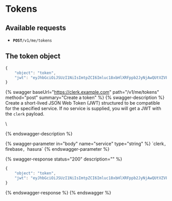 # Tokens

## Available requests

* **`POST`**`/v1/me/tokens`

## The token object

```javascript
{
    "object": "token",
    "jwt": "eyJhbGciOiJSUzI1NiIsImtpZCI6Imluc18xbHlXRFppb2JyNjAwQUtVZVFEb1NsckVtb00iLCJ0eXAiOiJKV1QifQ.eyJhdWQiOiJjbGVyayIsImVtYWlsIjoiYnJhZGVuQGNsZXJrLmRldiIsImVtYWlsX3ZlcmlmaWVkIjp0cnVlLCJleHAiOjE2MjgyMjE1NzEsImZhbWlseV9uYW1lIjoiU2lkb3RpIiwiZ2l2ZW5fbmFtZSI6IkJyYWRlbiIsImlhdCI6MTYyODIyMTUwNiwiaXNzIjoiaHR0cHM6Ly9jbGVyay5jbGVyay5kZXYiLCJuYW1lIjoiQnJhZGVuIiwicGljdHVyZSI6Imh0dHBzOi8vaW1hZ2VzLmNsZXJrLmRldi91cGxvYWRlZC9pbWdfMXV4MTc3dkJYVmVVR240d1FYZm5yM2xTd0lnLmpwZWciLCJzdWIiOiJ1c2VyXzFvNHFmcU1lQ2tLNEtEOWZpQ1BLSVhjQTloOCIsInVwZGF0ZWRfYXQiOjE2MjgyMTg1Nzd9.b2oZwr8hW33dQC856k5Xv0j-SND3hI11r-j2I6BXkldw-yGnYiKq1GUAwC2F1ecFIaAvVJFHw-MYT34pQt6xMRY_InC2-K7CeDKUIuXzC8fglHU-a8WMp6ehON1MImGy5fuqyyWI6x8vY2TlaKjVipBWFkVDmqLrOWJuuzAePeMaYjN-zPkSOeD1ydiRbGf97wokTGx9hxyYq7C2vX2CLPOkb17f9Is92GcHlatH6Ac6Ptnd_JNy5bXGGjjPKwJgPYO2cCDlxamDgL-40IBJ8l_0IxJWN_PlShZQoT05xGdIJMcnje4WHlt0rm6nQYBPt3Cahz_gd4xoCAeYJEch0A"
}
```

{% swagger baseUrl="https://clerk.example.com" path="/v1/me/tokens" method="post" summary="Create a token" %}
{% swagger-description %}
Create a short-lived JSON Web Token (JWT) structured to be compatible for the specified service.  If no service is supplied, you will get a JWT with the `clerk` payload.

\



{% endswagger-description %}

{% swagger-parameter in="body" name="service" type="string" %}
\`clerk`, `firebase`, `hasura`
{% endswagger-parameter %}

{% swagger-response status="200" description="" %}
```javascript
{
    "object": "token",
    "jwt": "eyJhbGciOiJSUzI1NiIsImtpZCI6Imluc18xbHlXRFppb2JyNjAwQUtVZVFEb1NsckVtb00iLCJ0eXAiOiJKV1QifQ.eyJhdWQiOiJjbGVyayIsImVtYWlsIjoiYnJhZGVuQGNsZXJrLmRldiIsImVtYWlsX3ZlcmlmaWVkIjp0cnVlLCJleHAiOjE2MjgyMjE1NzEsImZhbWlseV9uYW1lIjoiU2lkb3RpIiwiZ2l2ZW5fbmFtZSI6IkJyYWRlbiIsImlhdCI6MTYyODIyMTUwNiwiaXNzIjoiaHR0cHM6Ly9jbGVyay5jbGVyay5kZXYiLCJuYW1lIjoiQnJhZGVuIiwicGljdHVyZSI6Imh0dHBzOi8vaW1hZ2VzLmNsZXJrLmRldi91cGxvYWRlZC9pbWdfMXV4MTc3dkJYVmVVR240d1FYZm5yM2xTd0lnLmpwZWciLCJzdWIiOiJ1c2VyXzFvNHFmcU1lQ2tLNEtEOWZpQ1BLSVhjQTloOCIsInVwZGF0ZWRfYXQiOjE2MjgyMTg1Nzd9.b2oZwr8hW33dQC856k5Xv0j-SND3hI11r-j2I6BXkldw-yGnYiKq1GUAwC2F1ecFIaAvVJFHw-MYT34pQt6xMRY_InC2-K7CeDKUIuXzC8fglHU-a8WMp6ehON1MImGy5fuqyyWI6x8vY2TlaKjVipBWFkVDmqLrOWJuuzAePeMaYjN-zPkSOeD1ydiRbGf97wokTGx9hxyYq7C2vX2CLPOkb17f9Is92GcHlatH6Ac6Ptnd_JNy5bXGGjjPKwJgPYO2cCDlxamDgL-40IBJ8l_0IxJWN_PlShZQoT05xGdIJMcnje4WHlt0rm6nQYBPt3Cahz_gd4xoCAeYJEch0A"
}
```
{% endswagger-response %}
{% endswagger %}
